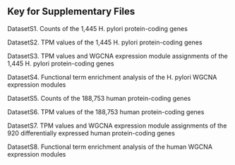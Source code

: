 ## Key for Supplementary Files

DatasetS1. Counts of the 1,445 H. pylori protein-coding genes

DatasetS2. TPM values of the 1,445 H. pylori protein-coding genes

DatasetS3. TPM values and WGCNA expression module assignments of the 1,445 H. pylori protein-coding genes

DatasetS4. Functional term enrichment analysis of the H. pylori WGCNA expression modules

DatasetS5. Counts of the 188,753 human protein-coding genes

DatasetS6. TPM values of the 188,753 human protein-coding genes

DatasetS7. TPM values and WGCNA expression module assignments of the 920 differentially expressed human protein-coding genes

DatasetS8. Functional term enrichment analysis of the human WGCNA expression modules
